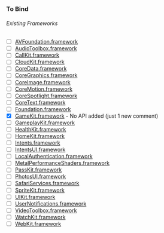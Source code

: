 ### To Bind
###### Existing Frameworks
- [ ] [AVFoundation.framework](https://github.com/xamarin/xamarin-macios/wiki/AVFoundation-iOS-Beta4)
- [ ] [AudioToolbox.framework](https://github.com/xamarin/xamarin-macios/wiki/AudioToolbox-iOS-Beta4)
- [ ] [CallKit.framework](https://github.com/xamarin/xamarin-macios/wiki/CallKit-iOS-Beta4)
- [ ] [CloudKit.framework](https://github.com/xamarin/xamarin-macios/wiki/CloudKit-iOS-Beta4)
- [ ] [CoreData.framework](https://github.com/xamarin/xamarin-macios/wiki/CoreData-iOS-Beta4)
- [ ] [CoreGraphics.framework](https://github.com/xamarin/xamarin-macios/wiki/CoreGraphics-iOS-Beta4)
- [ ] [CoreImage.framework](https://github.com/xamarin/xamarin-macios/wiki/CoreImage-iOS-Beta4)
- [ ] [CoreMotion.framework](https://github.com/xamarin/xamarin-macios/wiki/CoreMotion-iOS-Beta4)
- [ ] [CoreSpotlight.framework](https://github.com/xamarin/xamarin-macios/wiki/CoreSpotlight-iOS-Beta4)
- [ ] [CoreText.framework](https://github.com/xamarin/xamarin-macios/wiki/CoreText-iOS-Beta4)
- [ ] [Foundation.framework](https://github.com/xamarin/xamarin-macios/wiki/Foundation-iOS-Beta4)
- [X] [GameKit.framework](https://github.com/xamarin/xamarin-macios/wiki/GameKit-iOS-Beta4) - No API added (just 1 new comment)
- [ ] [GameplayKit.framework](https://github.com/xamarin/xamarin-macios/wiki/GameplayKit-iOS-Beta4)
- [ ] [HealthKit.framework](https://github.com/xamarin/xamarin-macios/wiki/HealthKit-iOS-Beta4)
- [ ] [HomeKit.framework](https://github.com/xamarin/xamarin-macios/wiki/HomeKit-iOS-Beta4)
- [ ] [Intents.framework](https://github.com/xamarin/xamarin-macios/wiki/Intents-iOS-Beta4)
- [ ] [IntentsUI.framework](https://github.com/xamarin/xamarin-macios/wiki/IntentsUI-iOS-Beta4)
- [ ] [LocalAuthentication.framework](https://github.com/xamarin/xamarin-macios/wiki/LocalAuthentication-iOS-Beta4)
- [ ] [MetalPerformanceShaders.framework](https://github.com/xamarin/xamarin-macios/wiki/MetalPerformanceShaders-iOS-Beta4)
- [ ] [PassKit.framework](https://github.com/xamarin/xamarin-macios/wiki/PassKit-iOS-Beta4)
- [ ] [PhotosUI.framework](https://github.com/xamarin/xamarin-macios/wiki/PhotosUI-iOS-Beta4)
- [ ] [SafariServices.framework](https://github.com/xamarin/xamarin-macios/wiki/SafariServices-iOS-Beta4)
- [ ] [SpriteKit.framework](https://github.com/xamarin/xamarin-macios/wiki/SpriteKit-iOS-Beta4)
- [ ] [UIKit.framework](https://github.com/xamarin/xamarin-macios/wiki/UIKit-iOS-Beta4)
- [ ] [UserNotifications.framework](https://github.com/xamarin/xamarin-macios/wiki/UserNotifications-iOS-Beta4)
- [ ] [VideoToolbox.framework](https://github.com/xamarin/xamarin-macios/wiki/VideoToolbox-iOS-Beta4)
- [ ] [WatchKit.framework](https://github.com/xamarin/xamarin-macios/wiki/WatchKit-iOS-Beta4)
- [ ] [WebKit.framework](https://github.com/xamarin/xamarin-macios/wiki/WebKit-iOS-Beta4)

